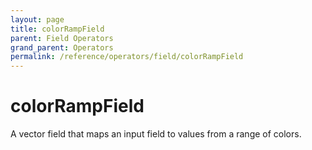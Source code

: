 ```yaml
---
layout: page
title: colorRampField
parent: Field Operators
grand_parent: Operators
permalink: /reference/operators/field/colorRampField
---
```


# colorRampField



A vector field that maps an input field to values from a range of colors.
